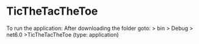 # TicTheTacTheToe

To run the application: After downloading the folder goto:  > bin > Debug > net6.0 >TicTheTacTheToe (type: application)
